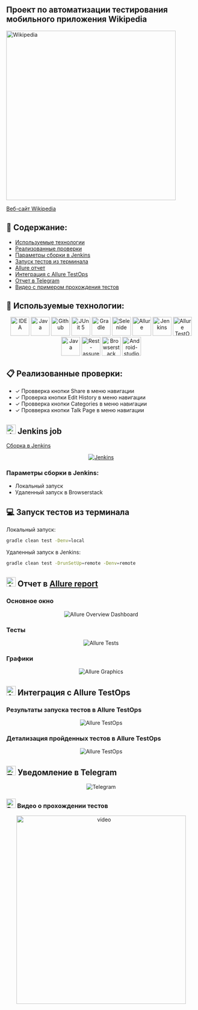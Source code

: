 ## Проект по автоматизации тестирования мобильного приложения Wikipedia

<a name="Ссылка"></a>
<p align="left">
<img title="Wikipedia" src="Media/wikipedia_pic.png" width="450" height="450">
</p>

<a target="_blank" href="https://www.wikipedia.org/">Веб-сайт Wikipedia</a>

## :scroll: Содержание:

* <a href="#stack">Используемые технологии</a>
* <a href="#verifications">Реализованные проверки</a>
* <a href="#jenkins-build">Параметры сборки в Jenkins</a>
* <a href="#terminal-run">Запуск тестов из терминала</a>
* <a href="#allure-report">Allure отчет</a>
* <a href="#allure-TestOps">Интеграция с Allure TestOps</a>
* <a href="#telegram-notification">Отчет в Telegram</a>
* <a href="#browserstack-video">Видео с примером прохождения тестов</a>

<a id="stack"></a>
## 🔧 Используемые технологии:

<p align="center">
<a href="https://www.jetbrains.com/idea/"><img src="Media/Intelij_IDEA.svg" width="50" height="50"  alt="IDEA"/></a>
<a href="https://www.java.com/"><img src="Media/Java.svg" width="50" height="50"  alt="Java"/></a>
<a href="https://github.com/"><img src="Media/Github.svg" width="50" height="50"  alt="Github"/></a>
<a href="https://junit.org/junit5/"><img src="Media/JUnit5.svg" width="50" height="50"  alt="JUnit 5"/></a>
<a href="https://gradle.org/"><img src="Media/Gradle.svg" width="50" height="50"  alt="Gradle"/></a>
<a href="https://selenide.org/"><img src="Media/Selenide.svg" width="50" height="50"  alt="Selenide"/></a>
<a href="https://github.com/allure-framework/allure2"><img src="Media/Allure_Report.svg" width="50" height="50"  alt="Allure"/></a>
<a href="https://www.jenkins.io/"><img src="Media/Jenkins.svg" width="50" height="50"  alt="Jenkins"/></a>
<a href="https://qameta.io/"><img src="Media/allureTestOps.svg" width="50" height="50"  alt="Allure TestOps"/></a>
<a href="https://www.java.com"><img src="Media/Java.svg" width="50" height="50"  alt="Java"/></a>
<a href="https://rest-assured.io/"><img src="Media/rest-assured-logo.svg" width="50" height="50"  alt="Rest-assured"/></a>
<a href="https://www.browserstack.com/"><img src="Media/browserstack.svg" width="50" height="50"  alt="Browserstack"/></a>
<a href="https://developer.android.com/studio"><img src="Media/androidstudio.svg" width="50" height="50"  alt="Android-studio"/></a>
</p>

<a id="verifications"></a>
## :clipboard: Реализованные проверки:

- ✓ Провверка кнопки Share в меню навигации
- ✓ Проверка кнопки Edit History в меню навигации
- ✓ Провверка кнопки Categories в меню навигации
- ✓ Провверка кнопки Talk Page в меню навигации

## <img src="Media/Jenkins.svg" width="25" height="25"  alt="Jenkins"/></a> Jenkins job
<a target="_blank" href="https://jenkins.autotests.cloud/job/C16-Denis_Antonov_0_0-projectWikipediaApp/">Сборка в Jenkins</a>
<p align="center">
<a href="https://jenkins.autotests.cloud/job/C16-Denis_Antonov_0_0-projectWikipediaApp/"><img src="Media/Jenkins_Build.png" alt="Jenkins"/></a>
</p>

<a id="jenkins-build"></a>
### Параметры сборки в Jenkins:

- Локальный запуск
- Удаленный запуск в Browserstack

<a id="terminal-run"></a>
## :computer: Запуск тестов из терминала

Локальный запуск:
```bash
gradle clean test -Denv=local
```

Удаленный запуск в Jenkins:
```bash
gradle clean test -DrunSetUp=remote -Denv=remote
```

<a id="allure-report"></a>
## <img src="Media/Allure_Report.svg" width="25" height="25"  alt="Allure"/></a> Отчет в <a target="_blank" href="https://jenkins.autotests.cloud/job/C16-Denis_Antonov_0_0-projectWikipediaApp/15/allure/">Allure report</a>

### Основное окно

<p align="center">
<img title="Allure Overview Dashboard" src="Media/Allure_Report_Overview.png">
</p>

### Тесты

<p align="center">
<img title="Allure Tests" src="Media/Allure_Report_Tests.png">
</p>

### Графики

<p align="center">
<img title="Allure Graphics" src="Media/Allure_Report_Graphs.png">
</p>


<a id="allure-TestOps"></a>
## <img src="Media/allureTestOps.svg" width="25" height="25"  alt="Allure TestOps"/></a> Интеграция с Allure TestOps

### Результаты запуска тестов в Allure TestOps

<p align="center">
<img title="Allure TestOps" src="Media/Allure_TestOps_Dashboard.png">
</p>

### Детализация пройденных тестов в Allure TestOps

<p align="center">
<img title="Allure TestOps" src="Media/Allure_TestOps_TestCases.png">
</p>


<a id="telegram-notification"></a>
## <img src="Media/Telegram.svg" width="25" height="25"  alt="Telegram"/></a> Уведомление в Telegram

<p align="center">
<img title="Telegram" src="Media/Telegram_notifications.png">
</p>

<a id="browserstack-video"></a>
### <img src="Media/browserstack.svg" width="25" height="25"  alt="Browserstack video"/></a> Видео о прохождении тестов

<p align="center">
<img title="Browserstack Video" src="Media/BrowserstackVideoGif.gif" width="450" height="500"  alt="video"> 
</p>